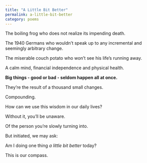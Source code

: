```yaml
---
title: "A Little Bit Better"
permalink: a-little-bit-better
category: poems
---
```


The boiling frog who does not realize its impending death.

The 1940 Germans who wouldn’t speak up to any incremental and seemingly arbitrary change.

The miserable couch potato who won’t see his life’s running away.

A calm mind, financial independence and physical health.

**Big things - good or bad - seldom happen all at once.**

They’re the result of a thousand small changes.

Compounding.

How can we use this wisdom in our daily lives?

Without it, you’ll be unaware.

Of the person you’re slowly turning into.

But initiated, we may ask:

Am I doing one thing _a little bit better_ today?

This is our compass.
